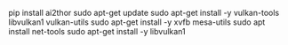 pip install ai2thor
sudo apt-get update
sudo apt-get install -y vulkan-tools libvulkan1 vulkan-utils
sudo apt-get install -y xvfb mesa-utils
sudo apt install net-tools
sudo apt-get install -y libvulkan1